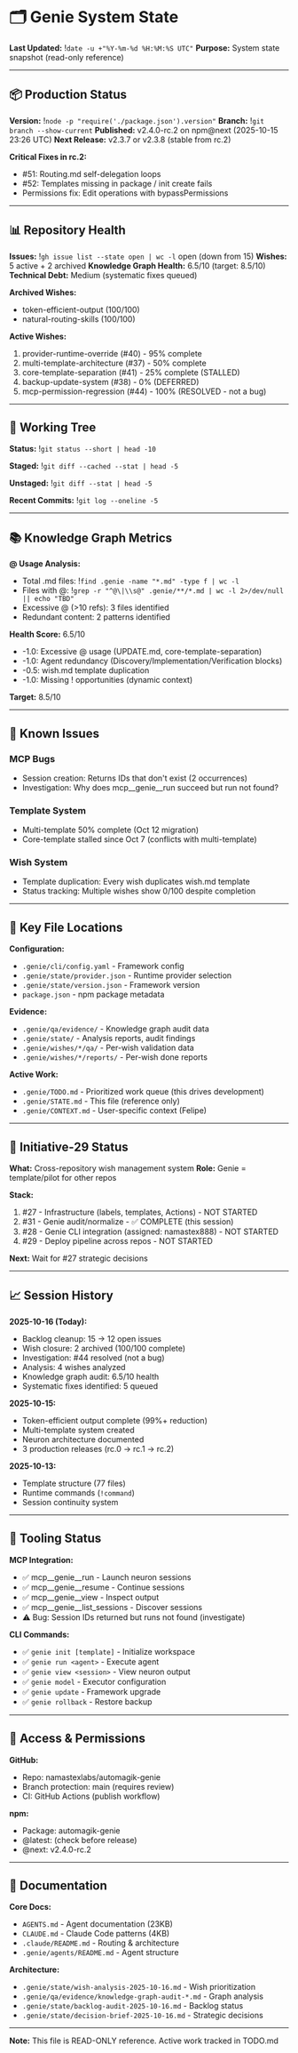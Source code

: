 # 🗂️ Genie System State
**Last Updated:** !`date -u +"%Y-%m-%d %H:%M:%S UTC"`
**Purpose:** System state snapshot (read-only reference)

---

## 📦 Production Status

**Version:** !`node -p "require('./package.json').version"`
**Branch:** !`git branch --show-current`
**Published:** v2.4.0-rc.2 on npm@next (2025-10-15 23:26 UTC)
**Next Release:** v2.3.7 or v2.3.8 (stable from rc.2)

**Critical Fixes in rc.2:**
- #51: Routing.md self-delegation loops
- #52: Templates missing in package / init create fails
- Permissions fix: Edit operations with bypassPermissions

---

## 📊 Repository Health

**Issues:** !`gh issue list --state open | wc -l` open (down from 15)
**Wishes:** 5 active + 2 archived
**Knowledge Graph Health:** 6.5/10 (target: 8.5/10)
**Technical Debt:** Medium (systematic fixes queued)

**Archived Wishes:**
- token-efficient-output (100/100)
- natural-routing-skills (100/100)

**Active Wishes:**
1. provider-runtime-override (#40) - 95% complete
2. multi-template-architecture (#37) - 50% complete
3. core-template-separation (#41) - 25% complete (STALLED)
4. backup-update-system (#38) - 0% (DEFERRED)
5. mcp-permission-regression (#44) - 100% (RESOLVED - not a bug)

---

## 🔧 Working Tree

**Status:**
!`git status --short | head -10`

**Staged:**
!`git diff --cached --stat | head -5`

**Unstaged:**
!`git diff --stat | head -5`

**Recent Commits:**
!`git log --oneline -5`

---

## 📚 Knowledge Graph Metrics

**@ Usage Analysis:**
- Total .md files: !`find .genie -name "*.md" -type f | wc -l`
- Files with @: !`grep -r "^@\|\\s@" .genie/**/*.md | wc -l 2>/dev/null || echo "TBD"`
- Excessive @ (>10 refs): 3 files identified
- Redundant content: 2 patterns identified

**Health Score:** 6.5/10
- -1.0: Excessive @ usage (UPDATE.md, core-template-separation)
- -1.0: Agent redundancy (Discovery/Implementation/Verification blocks)
- -0.5: wish.md template duplication
- -1.0: Missing ! opportunities (dynamic context)

**Target:** 8.5/10

---

## 🐛 Known Issues

### MCP Bugs
- Session creation: Returns IDs that don't exist (2 occurrences)
- Investigation: Why does mcp__genie__run succeed but run not found?

### Template System
- Multi-template 50% complete (Oct 12 migration)
- Core-template stalled since Oct 7 (conflicts with multi-template)

### Wish System
- Template duplication: Every wish duplicates wish.md template
- Status tracking: Multiple wishes show 0/100 despite completion

---

## 📁 Key File Locations

**Configuration:**
- `.genie/cli/config.yaml` - Framework config
- `.genie/state/provider.json` - Runtime provider selection
- `.genie/state/version.json` - Framework version
- `package.json` - npm package metadata

**Evidence:**
- `.genie/qa/evidence/` - Knowledge graph audit data
- `.genie/state/` - Analysis reports, audit findings
- `.genie/wishes/*/qa/` - Per-wish validation data
- `.genie/wishes/*/reports/` - Per-wish done reports

**Active Work:**
- `.genie/TODO.md` - Prioritized work queue (this drives development)
- `.genie/STATE.md` - This file (reference only)
- `.genie/CONTEXT.md` - User-specific context (Felipe)

---

## 🎯 Initiative-29 Status

**What:** Cross-repository wish management system
**Role:** Genie = template/pilot for other repos

**Stack:**
1. #27 - Infrastructure (labels, templates, Actions) - NOT STARTED
2. #31 - Genie audit/normalize - ✅ COMPLETE (this session)
3. #28 - Genie CLI integration (assigned: namastex888) - NOT STARTED
4. #29 - Deploy pipeline across repos - NOT STARTED

**Next:** Wait for #27 strategic decisions

---

## 📈 Session History

**2025-10-16 (Today):**
- Backlog cleanup: 15 → 12 open issues
- Wish closure: 2 archived (100/100 complete)
- Investigation: #44 resolved (not a bug)
- Analysis: 4 wishes analyzed
- Knowledge graph audit: 6.5/10 health
- Systematic fixes identified: 5 queued

**2025-10-15:**
- Token-efficient output complete (99%+ reduction)
- Multi-template system created
- Neuron architecture documented
- 3 production releases (rc.0 → rc.1 → rc.2)

**2025-10-13:**
- Template structure (77 files)
- Runtime commands (`!command`)
- Session continuity system

---

## 🧰 Tooling Status

**MCP Integration:**
- ✅ mcp__genie__run - Launch neuron sessions
- ✅ mcp__genie__resume - Continue sessions
- ✅ mcp__genie__view - Inspect output
- ✅ mcp__genie__list_sessions - Discover sessions
- ⚠️ Bug: Session IDs returned but runs not found (investigate)

**CLI Commands:**
- ✅ `genie init [template]` - Initialize workspace
- ✅ `genie run <agent>` - Execute agent
- ✅ `genie view <session>` - View neuron output
- ✅ `genie model` - Executor configuration
- ✅ `genie update` - Framework upgrade
- ✅ `genie rollback` - Restore backup

---

## 🔐 Access & Permissions

**GitHub:**
- Repo: namastexlabs/automagik-genie
- Branch protection: main (requires review)
- CI: GitHub Actions (publish workflow)

**npm:**
- Package: automagik-genie
- @latest: (check before release)
- @next: v2.4.0-rc.2

---

## 📖 Documentation

**Core Docs:**
- `AGENTS.md` - Agent documentation (23KB)
- `CLAUDE.md` - Claude Code patterns (4KB)
- `.claude/README.md` - Routing & architecture
- `.genie/agents/README.md` - Agent structure

**Architecture:**
- `.genie/state/wish-analysis-2025-10-16.md` - Wish prioritization
- `.genie/qa/evidence/knowledge-graph-audit-*.md` - Graph analysis
- `.genie/state/backlog-audit-2025-10-16.md` - Backlog status
- `.genie/state/decision-brief-2025-10-16.md` - Strategic decisions

---

**Note:** This file is READ-ONLY reference. Active work tracked in TODO.md

